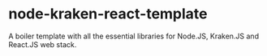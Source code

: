 # node-kraken-react-template
A boiler template with all the essential libraries for Node.JS, Kraken.JS and React.JS web stack.
